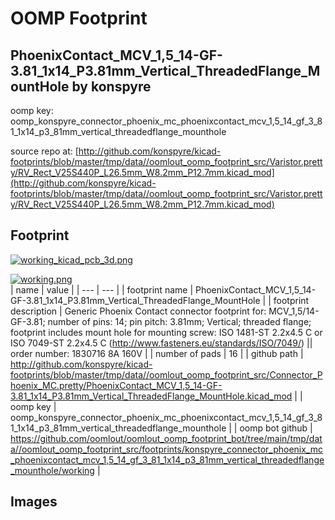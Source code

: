 # OOMP Footprint  
## PhoenixContact_MCV_1,5_14-GF-3.81_1x14_P3.81mm_Vertical_ThreadedFlange_MountHole  by konspyre  
  
oomp key: oomp_konspyre_connector_phoenix_mc_phoenixcontact_mcv_1,5_14_gf_3_81_1x14_p3_81mm_vertical_threadedflange_mounthole  
  
source repo at: [http://github.com/konspyre/kicad-footprints/blob/master/tmp/data//oomlout_oomp_footprint_src/Varistor.pretty/RV_Rect_V25S440P_L26.5mm_W8.2mm_P12.7mm.kicad_mod](http://github.com/konspyre/kicad-footprints/blob/master/tmp/data//oomlout_oomp_footprint_src/Varistor.pretty/RV_Rect_V25S440P_L26.5mm_W8.2mm_P12.7mm.kicad_mod)  
## Footprint  
  
[![working_kicad_pcb_3d.png](working_kicad_pcb_3d_600.png)](working_kicad_pcb_3d.png)  
  
[![working.png](working_600.png)](working.png)  
| name | value | 
| --- | --- | 
| footprint name | PhoenixContact_MCV_1,5_14-GF-3.81_1x14_P3.81mm_Vertical_ThreadedFlange_MountHole | 
| footprint description | Generic Phoenix Contact connector footprint for: MCV_1,5/14-GF-3.81; number of pins: 14; pin pitch: 3.81mm; Vertical; threaded flange; footprint includes mount hole for mounting screw: ISO 1481-ST 2.2x4.5 C or ISO 7049-ST 2.2x4.5 C (http://www.fasteners.eu/standards/ISO/7049/) || order number: 1830716 8A 160V | 
| number of pads | 16 | 
| github path | http://github.com/konspyre/kicad-footprints/blob/master/tmp/data//oomlout_oomp_footprint_src/Connector_Phoenix_MC.pretty/PhoenixContact_MCV_1,5_14-GF-3.81_1x14_P3.81mm_Vertical_ThreadedFlange_MountHole.kicad_mod | 
| oomp key | oomp_konspyre_connector_phoenix_mc_phoenixcontact_mcv_1,5_14_gf_3_81_1x14_p3_81mm_vertical_threadedflange_mounthole | 
| oomp bot github | https://github.com/oomlout/oomlout_oomp_footprint_bot/tree/main/tmp/data//oomlout_oomp_footprint_src/footprints/konspyre_connector_phoenix_mc_phoenixcontact_mcv_1,5_14_gf_3_81_1x14_p3_81mm_vertical_threadedflange_mounthole/working | 
## Images  
